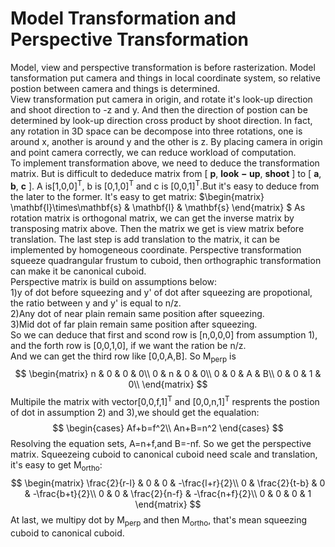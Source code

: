 # Model Transformation and Perspective Transformation
Model, view and perspective transformation is before rasterization.
Model tansformation put camera and things in local coordinate system, so relative postion between camera and things is determined.<br>
View transformation put camera in origin, and rotate it's look-up direction and shoot direction to -z and y. And then the direction of postion can be determined by look-up direction cross product by shoot direction. In fact, any rotation in 3D space can be decompose into three rotations, one is around x, another is around y and the other is z. By placing camera in origin and point camera correctly, we can reduce workload of computation.<br>
To implement transformation above, we need to deduce the transformation matrix. But is difficult to dededuce matrix from \[ $\mathbf{p}$, $\mathbf{look-up}$, $\mathbf{shoot}$ \] to \[ $\mathbf{a}$, $\mathbf{b}$, $\mathbf{c}$ \]. A is\[1,0,0\]<sup>T</sup>, b is \[0,1,0\]<sup>T</sup> and c is \[0,0,1\]<sup>T</sup>.But it's easy to deduce from the later to the former. It's easy to get matrix:
$\begin{matrix}
    \mathbf{l}\times\mathbf{s} & \mathbf{l} & \mathbf{s}
\end{matrix}
$
As rotation matrix is orthogonal matrix, we can get the inverse matrix by transposing matrix above. Then the matrix we get is view matrix before translation. The last step is add translation to the matrix, it can be implemented by homogeneous coordinate.
Perspective transformation squeeze quadrangular frustum to cuboid, then orthographic transformation can make it be canonical cuboid.<br>
Perspective matrix is build on assumptions below:<br>
    1)y of dot before squeezing and y' of dot after squeezing are propotional, the ratio between y and y' is equal to n/z.<br>
    2)Any dot of near plain remain same position after squeezing.<br>
    3)Mid dot of far plain remain same position after squeezing.<br>
So we can deduce that first and scond row is \[n,0,0,0\] from assumption 1), and the forth row is \[0,0,1,0\], if we want the ration be n/z.<br>
And we can get the third row like \[0,0,A,B\]. So M<sub>perp</sub> is<br> 
 $$
    \begin{matrix}
    n & 0 & 0 & 0\\
    0 & n & 0 & 0\\
    0 & 0 & A & B\\
    0 & 0 & 1 & 0\\
    \end{matrix}
 $$
Multipile the matrix with vector\[0,0,f,1\]<sup>T</sup> and \[0,0,n,1\]<sup>T</sup> resprents the postion of dot in assumption 2) and 3),we should get the equalation:
 $$
\begin{cases}
    Af+b=f^2\\
    An+B=n^2
\end{cases}
 $$
Resolving the equation sets, A=n+f,and B=-nf. So we get the perspective matrix.
Squeezeing cuboid to canonical cuboid need scale and translation, it's easy to get M<sub>ortho</sub>:
 $$
\begin{matrix}
    \frac{2}{r-l} & 0 & 0 & -\frac{l+r}{2}\\
    0 & \frac{2}{t-b} & 0 & -\frac{b+t}{2}\\
    0 & 0 & \frac{2}{n-f} & -\frac{n+f}{2}\\
    0 & 0 & 0 & 1
\end{matrix} 
 $$
At last, we multipy dot by M<sub>perp</sub> and then M<sub>ortho</sub>, that's mean squeezing cuboid to canonical cuboid.

